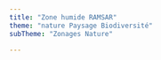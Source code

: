 ```yaml
---
title: "Zone humide RAMSAR"
theme: "nature Paysage Biodiversité"
subTheme: "Zonages Nature"

---
```

